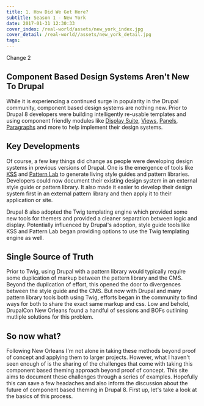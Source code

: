 ```yaml
---
title: 1. How Did We Get Here?
subtitle: Season 1 - New York
date: 2017-01-31 12:30:33
cover_index: /real-world/assets/new_york_index.jpg
cover_detail: /real-world//assets/new_york_detail.jpg
tags:
---
```


Change 2

## Component Based Design Systems Aren't New To Drupal

While it is experiencing a continued surge in popularity in the Drupal community, component based design systems are nothing new.  Prior to Drupal 8 developers were building intelligently re-usable templates and using component friendly modules like [Display Suite](https://www.drupal.org/project/ds), [Views](https://www.drupal.org/project/views), [Panels](https://www.drupal.org/project/panels), [Paragraphs](https://www.drupal.org/project/paragraphs) and more to help implement their design systems.

## Key Developments

Of course, a few key things did change as people were developing design systems in previous versions of Drupal.  One is the emergence of tools like [KSS](https://github.com/kss-node/kss-node) and [Pattern Lab](http://patternlab.io/) to generate living style guides and pattern libraries.  Developers could now document their existing design system in an external style guide or pattern library. It also made it easier to develop their design system first in an external pattern library and then apply it to their application or site.

Drupal 8 also adopted the Twig templating engine which provided some new tools for themers and provided a cleaner separation between logic and display. Potentially influenced by Drupal's adoption, style guide tools like KSS and Pattern Lab began providing options to use the Twig templating engine as well.

## Single Source of Truth

Prior to Twig, using Drupal with a pattern library would typically require some duplication of markup between the pattern library and the CMS. Beyond the duplication of effort, this opened the door to divergences between the style guide and the CMS.  But now with Drupal and many pattern library tools both using Twig, efforts began in the community to find ways for both to share the exact same markup and css. Low and behold, DrupalCon New Orleans found a handful of sessions and BOFs outlining mutliple solutions for this problem.

## So now what?

Following New Orleans I'm not alone in taking these methods beyond proof of concept and applying them to larger projects. However, what I haven't seen enough of is the sharing of the challenges that come with taking this component based theming approach beyond proof of concept. This site aims to document these challenges through a series of examples. Hopefully this can save a few headaches and also inform the discussion about the future of component based theming in Drupal 8. First up, let's take a look at the basics of this process. 